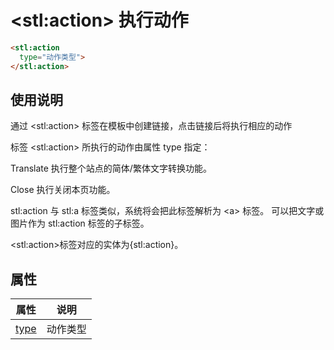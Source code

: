 ﻿# &lt;stl:action&gt; 执行动作

```html
<stl:action
  type="动作类型">
</stl:action>
```

## 使用说明

通过 &lt;stl:action&gt; 标签在模板中创建链接，点击链接后将执行相应的动作

标签 &lt;stl:action&gt; 所执行的动作由属性 type 指定：

Translate 执行整个站点的简体/繁体文字转换功能。

Close 执行关闭本页功能。

stl:action 与 stl:a 标签类似，系统将会把此标签解析为 &lt;a&gt; 标签。
可以把文字或图片作为 stl:action 标签的子标签。

&lt;stl:action&gt;标签对应的实体为{stl:action}。

## 属性

| 属性                              | 说明     |
| --------------------------------- | -------- |
| [type](action/attributes?id=type) | 动作类型 |